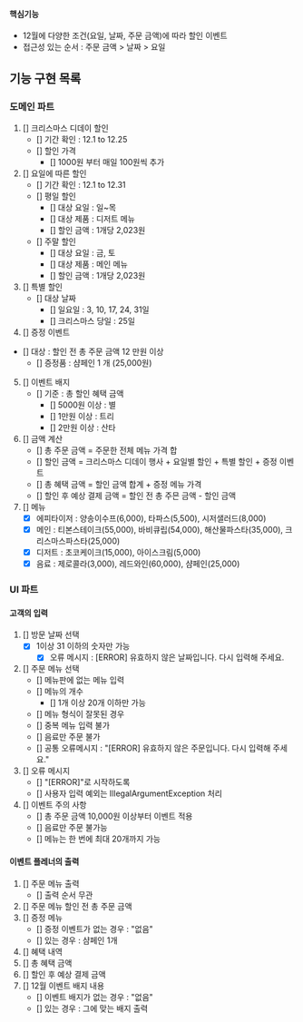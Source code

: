 #### 핵심기능
- 12월에 다양한 조건(요일, 날짜, 주문 금액)에 따라 할인 이벤트
- 접근성 있는 순서 : 주문 금액 > 날짜 > 요일

## 기능 구현 목록

### 도메인 파트
1. [] 크리스마스 디데이 할인
   - [] 기간 확인 : 12.1 to 12.25
   - [] 할인 가격
     - [] 1000원 부터 매일 100원씩 추가
2. [] 요일에 따른 할인
   - [] 기간 확인 : 12.1 to 12.31
   - [] 평일 할인
     - [] 대상 요일 : 일~목
     - [] 대상 제품 : 디저트 메뉴
     - [] 할인 금액 : 1개당 2,023원
   - [] 주말 할인
     - [] 대상 요일 : 금, 토
     - [] 대상 제품 : 메인 메뉴
     - [] 할인 금액 : 1개당 2,023원
3. [] 특별 할인 
   - [] 대상 날짜
     - [] 일요일 : 3, 10, 17, 24, 31일
     - [] 크리스마스 당일 : 25일
4. [] 증정 이벤트
  - [] 대상 : 할인 전 총 주문 금액 12 만원 이상
    - [] 증정품 : 샴페인 1 개 (25,000원)
5. [] 이벤트 배지
   - [] 기준 : 총 할인 혜택 금액
     - [] 5000원 이상 : 별
     - [] 1만원 이상 : 트리
     - [] 2만원 이상 : 산타
6. [] 금액 계산
   - [] 총 주문 금액 = 주문한 전체 메뉴 가격 합
   - [] 할인 금액 = 크리스마스 디데이 행사 + 요일별 할인 + 특별 할인 + 증정 이벤트
   - [] 총 혜택 금액 = 할인 금액 합계 + 증정 메뉴 가격
   - [] 할인 후 예상 결제 금액 = 할인 전 총 주믄 금액 - 할인 금액
7. [] 메뉴
   - [x] 에피타이저 : 양송이수프(6,000), 타파스(5,500), 시저샐러드(8,000)
   - [x] 메인 : 티본스테이크(55,000), 바비큐립(54,000), 해산물파스타(35,000), 크리스마스파스타(25,000)
   - [x] 디저트 : 초코케이크(15,000), 아이스크림(5,000)
   - [x] 음료 : 제로콜라(3,000), 레드와인(60,000), 샴페인(25,000)

### UI 파트
#### 고객의 입력
1. [] 방문 날짜 선택
   - [x] 1이상 31 이하의 숫자만 가능
     - [x] 오류 메시지 : [ERROR] 유효하지 않은 날짜입니다. 다시 입력해 주세요.
2. [] 주문 메뉴 선택
   - [] 메뉴판에 없는 메뉴 입력
   - [] 메뉴의 개수
     - [] 1개 이상 20개 이하만 가능
   - [] 메뉴 형식이 잘못된 경우
   - [] 중복 메뉴 입력 불가
   - [] 음료만 주문 불가
   - [] 공통 오류메시지 : "[ERROR] 유효하지 않은 주문입니다. 다시 입력해 주세요."
3. [] 오류 메시지
   - [] "[ERROR]"로 시작하도록
   - [] 사용자 입력 예외는 IllegalArgumentException 처리
4. [] 이벤트 주의 사항
    - [] 총 주문 금액 10,000원 이상부터 이벤트 적용
    - [] 음료만 주문 불가능
    - [] 메뉴는 한 번에 최대 20개까지 가능

#### 이벤트 플레너의 출력
1. [] 주문 메뉴 출력
    - [] 출력 순서 무관
2. [] 주문 메뉴 할인 전 총 주문 금액
3. [] 증정 메뉴
    - [] 증정 이벤트가 없는 경우 : "없음"
    - [] 있는 경우 : 샴페인 1개
4. [] 혜택 내역
5. [] 총 혜택 금액
6. [] 할인 후 예상 결제 금액
7. [] 12월 이벤트 배지 내용
    - [] 이벤트 배지가 없는 경우 : "없음"
    - [] 있는 경우 : 그에 맞는 배지 출력